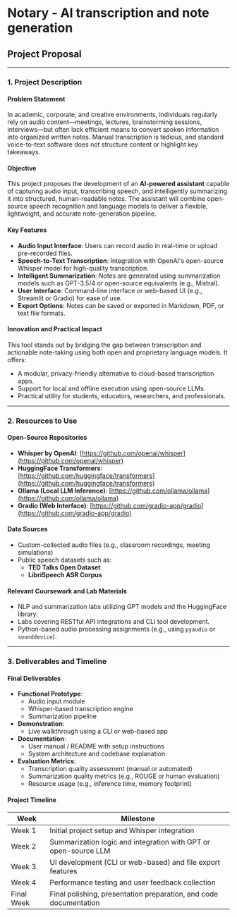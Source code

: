 # Notary - AI transcription and note generation 

## Project Proposal

---

### 1. Project Description

#### Problem Statement

In academic, corporate, and creative environments, individuals regularly rely on audio content—meetings, lectures, brainstorming sessions, interviews—but often lack efficient means to convert spoken information into organized written notes. Manual transcription is tedious, and standard voice-to-text software does not structure content or highlight key takeaways.

#### Objective

This project proposes the development of an **AI-powered assistant** capable of capturing audio input, transcribing speech, and intelligently summarizing it into structured, human-readable notes. The assistant will combine open-source speech recognition and language models to deliver a flexible, lightweight, and accurate note-generation pipeline.

#### Key Features

- **Audio Input Interface**: Users can record audio in real-time or upload pre-recorded files.
- **Speech-to-Text Transcription**: Integration with OpenAI's open-source Whisper model for high-quality transcription.
- **Intelligent Summarization**: Notes are generated using summarization models such as GPT-3.5/4 or open-source equivalents (e.g., Mistral).
- **User Interface**: Command-line interface or web-based UI (e.g., Streamlit or Gradio) for ease of use.
- **Export Options**: Notes can be saved or exported in Markdown, PDF, or text file formats.

#### Innovation and Practical Impact

This tool stands out by bridging the gap between transcription and actionable note-taking using both open and proprietary language models. It offers:

- A modular, privacy-friendly alternative to cloud-based transcription apps.
- Support for local and offline execution using open-source LLMs.
- Practical utility for students, educators, researchers, and professionals.

---

### 2. Resources to Use

#### Open-Source Repositories

- **Whisper by OpenAI**: [https://github.com/openai/whisper](https://github.com/openai/whisper)
- **HuggingFace Transformers**: [https://github.com/huggingface/transformers](https://github.com/huggingface/transformers)
- **Ollama (Local LLM Inference)**: [https://github.com/ollama/ollama](https://github.com/ollama/ollama)
- **Gradio (Web Interface)**: [https://github.com/gradio-app/gradio](https://github.com/gradio-app/gradio)

#### Data Sources

- Custom-collected audio files (e.g., classroom recordings, meeting simulations)
- Public speech datasets such as:
  - **TED Talks Open Dataset**
  - **LibriSpeech ASR Corpus**

#### Relevant Coursework and Lab Materials

- NLP and summarization labs utilizing GPT models and the HuggingFace library.
- Labs covering RESTful API integrations and CLI tool development.
- Python-based audio processing assignments (e.g., using `pyaudio` or `sounddevice`).

---

### 3. Deliverables and Timeline

#### Final Deliverables

- **Functional Prototype**:
  - Audio input module
  - Whisper-based transcription engine
  - Summarization pipeline
- **Demonstration**:
  - Live walkthrough using a CLI or web-based app
- **Documentation**:
  - User manual / README with setup instructions
  - System architecture and codebase explanation
- **Evaluation Metrics**:
  - Transcription quality assessment (manual or automated)
  - Summarization quality metrics (e.g., ROUGE or human evaluation)
  - Resource usage (e.g., inference time, memory footprint)

#### Project Timeline

| Week       | Milestone                                                     |
|------------|---------------------------------------------------------------|
| Week 1     | Initial project setup and Whisper integration                 |
| Week 2     | Summarization logic and integration with GPT or open-source LLM |
| Week 3     | UI development (CLI or web-based) and file export features    |
| Week 4     | Performance testing and user feedback collection              |
| Final Week | Final polishing, presentation preparation, and code documentation |

